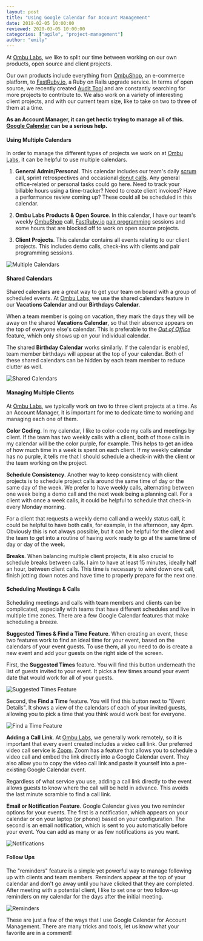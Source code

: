 ```yaml
---
layout: post
title: "Using Google Calendar for Account Management"
date: 2019-02-05 10:00:00
reviewed: 2020-03-05 10:00:00
categories: ["agile", "project-management"]
author: "emily"
---
```


At [Ombu Labs](https://www.ombulabs.com), we like to split our time between working on our own products, open source and client projects.

Our own products include everything from [OmbuShop](http://www.ombushop.com/), an e-commerce platform, to [FastRuby.io](https://fastruby.io/), a Ruby on Rails upgrade service. In terms of open source, we recently created [Audit Tool](https://audit.fastruby.io) and are constantly searching for more projects to contribute to. We also work on a variety of interesting client projects, and with our current team size, like to take on two to three of them at a time.

**As an Account Manager, it can get hectic trying to manage all of this. [Google Calendar](https://www.google.com/calendar) can be a serious help.**

<!--more-->

#### Using Multiple Calendars

In order to manage the different types of projects we work on at [Ombu Labs](https://www.ombulabs.com), it can be helpful to use multiple calendars.

1. **General Admin/Personal**. This calendar includes our team's daily [scrum](https://www.scrum.org/resources/what-is-scrum) call, sprint retrospectives and occasional [donut calls](https://www.donut.com). Any general office-related or personal tasks could go here. Need to track your billable hours using a time-tracker? Need to create client invoices? Have a performance review coming up? These could all be scheduled in this calendar.

2. **Ombu Labs Products & Open Source**. In this calendar, I have our team's weekly [OmbuShop](http://www.ombushop.com/) call, [FastRuby.io](https://fastruby.io/) [pair programming](https://www.ombulabs.com/blog/agile/pair-programming/joys-and-woes-of-pair-programming.html) sessions and some hours that are blocked off to work on open source projects.

3. **Client Projects**. This calendar contains all events relating to our client projects. This includes demo calls, check-ins with clients and pair programming sessions.

<img src="/blog/assets/images/multiple-calendars.png" alt="Multiple Calendars">

#### Shared Calendars

Shared calendars are a great way to get your team on board with a group of scheduled events. At [Ombu Labs](https://www.ombulabs.com), we use the shared calendars feature in our **Vacations Calendar** and our **Birthdays Calendar**.

When a team member is going on vacation, they mark the days they will be away on the shared **Vacations Calendar**, so that their absence appears on the top of everyone else's calendar. This is preferable to the [_*Out of Office*_](https://gsuiteupdates.googleblog.com/2018/06/better-manage-your-work-and-personal_27.html) feature, which only shows up on your individual calendar.

The shared **Birthday Calendar** works similarly. If the calendar is enabled, team member birthdays will appear at the top of your calendar. Both of these shared calendars can be hidden by each team member to reduce clutter as well.

<img src="/blog/assets/images/shared-calendar.png" alt="Shared Calendars">

#### Managing Multiple Clients

At [Ombu Labs](https://www.ombulabs.com), we typically work on two to three client projects at a time. As an Account Manager, it is important for me to dedicate time to working and managing each one of them.

**Color Coding**. In my calendar, I like to color-code my calls and meetings by client. If the team has two weekly calls with a client, both of those calls in my calendar will be the color purple, for example. This helps to get an idea of how much time in a week is spent on each client. If my weekly calendar has no purple, it tells me that I should schedule a check-in with the client or the team working on the project.

**Schedule Consistency**. Another way to keep consistency with client projects is to schedule project calls around the same time of day or the same day of the week. We prefer to have weekly calls, alternating between one week being a demo call and the next week being a planning call. For a client with once a week calls, it could be helpful to schedule that check-in every Monday morning.

For a client that requests a weekly demo call and a weekly status call, it could be helpful to have both calls, for example, in the afternoon, say 4pm. Obviously this is not always possible, but it can be helpful for the client and the team to get into a routine of having work ready to go at the same time of day or day of the week.

**Breaks**. When balancing multiple client projects, it is also crucial to schedule breaks between calls. I aim to have at least 15 minutes, ideally half an hour, between client calls. This time is necessary to wind down one call, finish jotting down notes and have time to properly prepare for the next one.

#### Scheduling Meetings & Calls

Scheduling meetings and calls with team members and clients can be complicated, especially with teams that have different schedules and live in multiple time zones. There are a few Google Calendar features that make scheduling a breeze.

**Suggested Times & Find a Time Feature**. When creating an event, these two features work to find an ideal time for your event, based on the calendars of your event guests. To use them, all you need to do is create a new event and add your guests on the right side of the screen.

First, the **Suggested Times** feature. You will find this button underneath the list of guests invited to your event. It picks a few times around your event date that would work for all of your guests.

  <img src="/blog/assets/images/suggested-times.png" alt="Suggested Times Feature">

Second, the **Find a Time** feature. You will find this button next to "Event Details". It shows a view of the calendars of each of your invited guests, allowing you to pick a time that you think would work best for everyone.

  <img src="/blog/assets/images/find-a-time.png" alt="Find a Time Feature">

**Adding a Call Link**. At [Ombu Labs](https://www.ombulabs.com), we generally work remotely, so it is important that every event created includes a video call link. Our preferred video call service is [Zoom](https://zoom.us). Zoom has a feature that allows you to schedule a video call and embed the link directly into a Google Calendar event. They also allow you to copy the video call link and paste it yourself into a pre-existing Google Calendar event.

Regardless of what service you use, adding a call link directly to the event allows guests to know where the call will be held in advance. This avoids the last minute scramble to find a call link.

**Email or Notification Feature**. Google Calendar gives you two reminder options for your events. The first is a notification, which appears on your calendar or on your laptop (or phone) based on your configuration. The second is an email notification, which is sent to you automatically before your event. You can add as many or as few notifications as you want.

<img src="/blog/assets/images/notifications.png" alt="Notifications">

#### Follow Ups

The "reminders" feature is a simple yet powerful way to manage following up with clients and team members. Reminders appear at the top of your calendar and don't go away until you have clicked that they are completed. After meeting with a potential client, I like to set one or two follow-up reminders on my calendar for the days after the initial meeting.

<img src="/blog/assets/images/reminders.png" alt="Reminders">

These are just a few of the ways that I use Google Calendar for Account Management. There are many tricks and tools, let us know what your favorite are in a comment!
